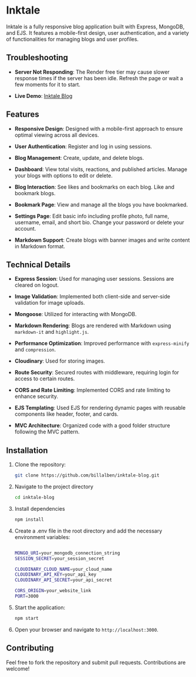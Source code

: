 # Inktale

Inktale is a fully responsive blog application built with Express, MongoDB, and EJS. It features a mobile-first design, user authentication, and a variety of functionalities for managing blogs and user profiles.


## Troubleshooting

- **Server Not Responding**: The Render free tier may cause slower response times if the server has been idle. Refresh the page or wait a few moments for it to start.

- **Live Demo**: [Inktale Blog](https://inktale-blog.onrender.com)


## Features

- **Responsive Design**: Designed with a mobile-first approach to ensure optimal viewing across all devices.

- **User Authentication**: Register and log in using sessions.

- **Blog Management**: Create, update, and delete blogs.

- **Dashboard**: View total visits, reactions, and published articles. Manage your blogs with options to edit or delete.

- **Blog Interaction**: See likes and bookmarks on each blog. Like and bookmark blogs.

- **Bookmark Page**: View and manage all the blogs you have bookmarked.

- **Settings Page**: Edit basic info including profile photo, full name, username, email, and short bio. Change your password or delete your account.

- **Markdown Support**: Create blogs with banner images and write content in Markdown format.

## Technical Details

- **Express Session**: Used for managing user sessions. Sessions are cleared on logout.

- **Image Validation**: Implemented both client-side and server-side validation for image uploads.

- **Mongoose**: Utilized for interacting with MongoDB.

- **Markdown Rendering**: Blogs are rendered with Markdown using `markdown-it` and `highlight.js`.

- **Performance Optimization**: Improved performance with `express-minify` and `compression`.

- **Cloudinary**: Used for storing images.

- **Route Security**: Secured routes with middleware, requiring login for access to certain routes.

- **CORS and Rate Limiting**: Implemented CORS and rate limiting to enhance security.

- **EJS Templating**: Used EJS for rendering dynamic pages with reusable components like header, footer, and cards.

- **MVC Architecture**: Organized code with a good folder structure following the MVC pattern.

## Installation

1. Clone the repository:
   ``` bash
   git clone https://github.com/billalben/inktale-blog.git
    ```

2. Navigate to the project directory
    ``` bash
    cd inktale-blog
    ```

3. Install dependencies
    ``` bash
    npm install
    ```

4. Create a .env file in the root directory and add the necessary environment variables:
    ``` bash

    MONGO_URI=your_mongodb_connection_string
    SESSION_SECRET=your_session_secret

    CLOUDINARY_CLOUD_NAME=your_cloud_name
    CLOUDINARY_API_KEY=your_api_key
    CLOUDINARY_API_SECRET=your_api_secret

    CORS_ORIGIN=your_website_link
    PORT=3000
    ```

5. Start the application:

    ```bash
    npm start
    ```

6. Open your browser and navigate to `http://localhost:3000`.

## Contributing

Feel free to fork the repository and submit pull requests. Contributions are welcome!